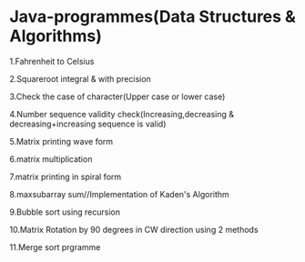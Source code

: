 # Java-programmes(Data Structures & Algorithms)
1.Fahrenheit to Celsius

2.Squareroot integral & with precision

3.Check the case of character(Upper case or lower case)

4.Number sequence validity check(Increasing,decreasing & decreasing+increasing sequence is valid)


5.Matrix printing wave form

6.matrix multiplication

7.matrix printing in spiral form


8.maxsubarray sum//Implementation of Kaden's Algorithm


9.Bubble sort using recursion


10.Matrix Rotation by 90 degrees in CW direction using 2 methods


11.Merge sort prgramme
